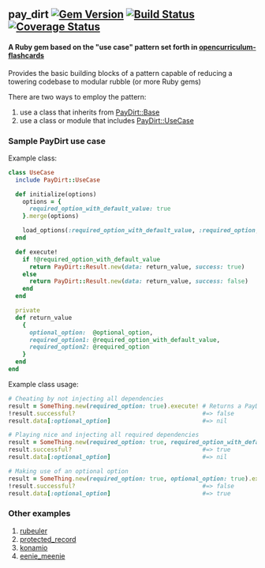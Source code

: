 ## pay_dirt [![Gem Version](https://badge.fury.io/rb/pay_dirt.png)](http://badge.fury.io/rb/pay_dirt) [![Build Status](https://travis-ci.org/rthbound/pay_dirt.png?branch=master)](https://travis-ci.org/rthbound/pay_dirt) [![Coverage Status](https://coveralls.io/repos/rthbound/pay_dirt/badge.png?branch=master)](https://coveralls.io/r/rthbound/pay_dirt?branch=master)

#### A Ruby gem based on the "use case" pattern set forth in [opencurriculum-flashcards](https://github.com/isotope11/opencurriculum-flashcards)

Provides the basic building blocks of a pattern capable of reducing a towering codebase to modular rubble (or more Ruby gems)

There are two ways to employ the pattern: 

1. use a class that inherits from [PayDirt::Base](https://github.com/rthbound/pay_dirt/blob/master/test/unit/pay_dirt/base_test.rb#L6-L24)
2. use a class or module that includes [PayDirt::UseCase](https://github.com/rthbound/pay_dirt/blob/master/test/unit/pay_dirt/use_case_test.rb#L6-L26)

### Sample PayDirt use case
Example class:
```ruby
class UseCase
  include PayDirt::UseCase

  def initialize(options)
    options = {
      required_option_with_default_value: true
    }.merge(options)

    load_options(:required_option_with_default_value, :required_option, options)
  end

  def execute!
    if !@required_option_with_default_value
      return PayDirt::Result.new(data: return_value, success: true)
    else
      return PayDirt::Result.new(data: return_value, success: false)
    end
  end

  private
  def return_value
    {
      optional_option:  @optional_option,
      required_option1: @required_option_with_default_value,
      required_option2: @required_option
    }
  end
end
```

Example class usage:

```ruby
# Cheating by not injecting all dependencies
result = SomeThing.new(required_option: true).execute! # Returns a PayDirt::Result
!result.successful?                                    #=> false
result.data[:optional_option]                          #=> nil

# Playing nice and injecting all required dependencies
result = SomeThing.new(required_option: true, required_option_with_default_value: false).execute!
result.successful?                                     #=> true
result.data[:optional_option]                          #=> nil

# Making use of an optional option
result = SomeThing.new(required_option: true, optional_option: true).execute!
!result.successful?                                    #=> false
result.data[:optional_option]                          #=> true
```

### Other examples
1. [rubeuler](https://github.com/rthbound/rubeuler)
2. [protected_record](https://github.com/rthbound/protected_record)
3. [konamio](https://github.com/rthbound/konamio)
4. [eenie_meenie](https://github.com/rthbound/eenie_meenie)
